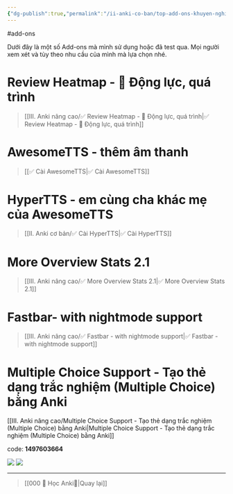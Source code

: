 ```yaml
---
{"dg-publish":true,"permalink":"/ii-anki-co-ban/top-add-ons-khuyen-nghi/","dgPassFrontmatter":true}
---
```


#add-ons 

Dưới đây là một số Add-ons mà mình sử dụng hoặc đã test qua. 
Mọi người xem xét và tùy theo nhu cầu của mình mà lựa chọn nhé.

# Review Heatmap - 💪 Động lực, quá trình

> [[III. Anki nâng cao/✅ Review Heatmap - 💪 Động lực, quá trình\|✅ Review Heatmap - 💪 Động lực, quá trình]]


# AwesomeTTS - thêm âm thanh

> [[✅ Cài AwesomeTTS\|✅ Cài AwesomeTTS]]


# HyperTTS - em cùng cha khác mẹ của AwesomeTTS

> [[II. Anki cơ bản/✅ Cài HyperTTS\|✅ Cài HyperTTS]]


# More Overview Stats 2.1

> [[III. Anki nâng cao/✅ More Overview Stats 2.1\|✅ More Overview Stats 2.1]]


# Fastbar- with nightmode support

> [[III. Anki nâng cao/✅ Fastbar - with nightmode support\|✅ Fastbar - with nightmode support]]




# Multiple Choice Support - Tạo thẻ dạng trắc nghiệm (Multiple Choice) bằng Anki
[[III. Anki nâng cao/Multiple Choice Support - Tạo thẻ dạng trắc nghiệm (Multiple Choice) bằng Anki\|Multiple Choice Support - Tạo thẻ dạng trắc nghiệm (Multiple Choice) bằng Anki]]

code: **1497603664**

![](https://i.imgur.com/QERgkECh.png)
![](https://i.imgur.com/LPsOO0el.png)

___

> [[000 🌟 Học Anki🌟\|Quay lại]]